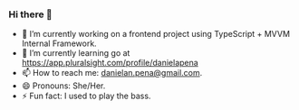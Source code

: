 ### Hi there 👋

- 🔭 I’m currently working on a frontend project using TypeScript + MVVM Internal Framework.
- 🌱 I’m currently learning go at https://app.pluralsight.com/profile/danielapena
- 📫 How to reach me: danielan.pena@gmail.com.
- 😄 Pronouns: She/Her.
- ⚡ Fun fact: I used to play the bass. 
